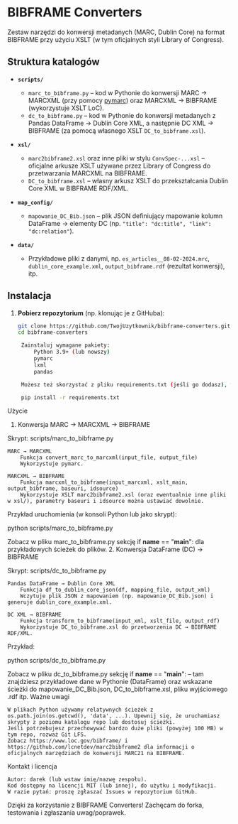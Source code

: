 # BIBFRAME Converters

Zestaw narzędzi do konwersji metadanych (MARC, Dublin Core) na format BIBFRAME przy użyciu XSLT (w tym oficjalnych styli Library of Congress).

## Struktura katalogów

- **`scripts/`**  
  - `marc_to_bibframe.py` – kod w Pythonie do konwersji MARC → MARCXML (przy pomocy [pymarc](https://github.com/edsu/pymarc)) oraz MARCXML → BIBFRAME (wykorzystuje XSLT LoC).
  - `dc_to_bibframe.py` – kod w Pythonie do konwersji metadanych z Pandas DataFrame → Dublin Core XML, a następnie DC XML → BIBFRAME (za pomocą własnego XSLT `DC_to_bibframe.xsl`).
  
- **`xsl/`**  
  - `marc2bibframe2.xsl` oraz inne pliki w stylu `ConvSpec-...xsl` – oficjalne arkusze XSLT używane przez Library of Congress do przetwarzania MARCXML na BIBFRAME.  
  - `DC_to_bibframe.xsl` – własny arkusz XSLT do przekształcania Dublin Core XML w BIBFRAME RDF/XML.

- **`map_config/`**  
  - `mapowanie_DC_Bib.json` – plik JSON definiujący mapowanie kolumn DataFrame → elementy DC (np. `"title": "dc:title", "link": "dc:relation"`).

- **`data/`**  
  - Przykładowe pliki z danymi, np. `es_articles__08-02-2024.mrc`, `dublin_core_example.xml`, `output_bibframe.rdf` (rezultat konwersji), itp.

## Instalacja

1. **Pobierz repozytorium** (np. klonując je z GitHuba):
   ```bash
   git clone https://github.com/TwojUzytkownik/bibframe-converters.git
   cd bibframe-converters

    Zainstaluj wymagane pakiety:
        Python 3.9+ (lub nowszy)
        pymarc
        lxml
        pandas

    Możesz też skorzystać z pliku requirements.txt (jeśli go dodasz), wykonując:

    pip install -r requirements.txt

Użycie
1. Konwersja MARC → MARCXML → BIBFRAME

Skrypt: scripts/marc_to_bibframe.py

    MARC → MARCXML
        Funkcja convert_marc_to_marcxml(input_file, output_file)
        Wykorzystuje pymarc.

    MARCXML → BIBFRAME
        Funkcja marcxml_to_bibframe(input_marcxml, xslt_main, output_bibframe, baseuri, idsource)
        Wykorzystuje XSLT marc2bibframe2.xsl (oraz ewentualnie inne pliki w xsl/), parametry baseuri i idsource można ustawiać dowolnie.

Przykład uruchomienia (w konsoli Python lub jako skrypt):

python scripts/marc_to_bibframe.py

Zobacz w pliku marc_to_bibframe.py sekcję if __name__ == "__main__": dla przykładowych ścieżek do plików.
2. Konwersja DataFrame (DC) → BIBFRAME

Skrypt: scripts/dc_to_bibframe.py

    Pandas DataFrame → Dublin Core XML
        Funkcja df_to_dublin_core_json(df, mapping_file, output_xml)
        Wczytuje plik JSON z mapowaniem (np. mapowanie_DC_Bib.json) i generuje dublin_core_example.xml.

    DC XML → BIBFRAME
        Funkcja transform_to_bibframe(input_xml, xslt_file, output_rdf)
        Wykorzystuje DC_to_bibframe.xsl do przetworzenia DC → BIBFRAME RDF/XML.

Przykład:

python scripts/dc_to_bibframe.py

Zobacz w pliku dc_to_bibframe.py sekcję if __name__ == "__main__": – tam znajdziesz przykładowe dane w Pythonie (DataFrame) oraz wskazane ścieżki do mapowanie_DC_Bib.json, DC_to_bibframe.xsl, pliku wyjściowego .rdf itp.
Ważne uwagi

    W plikach Python używamy relatywnych ścieżek z os.path.join(os.getcwd(), 'data', ...). Upewnij się, że uruchamiasz skrypty z poziomu katalogu repo lub dostosuj ścieżki.
    Jeśli potrzebujesz przechowywać bardzo duże pliki (powyżej 100 MB) w tym repo, rozważ Git LFS.
    Zobacz https://www.loc.gov/bibframe/ i https://github.com/lcnetdev/marc2bibframe2 dla informacji o oficjalnych narzędziach do konwersji MARC21 na BIBFRAME.

Kontakt i licencja

    Autor: darek (lub wstaw imię/nazwę zespołu).
    Kod dostępny na licencji MIT (lub innej), do użytku i modyfikacji.
    W razie pytań: proszę zgłaszać Issues w repozytorium GitHub.

Dzięki za korzystanie z BIBFRAME Converters! Zachęcam do forka, testowania i zgłaszania uwag/poprawek.